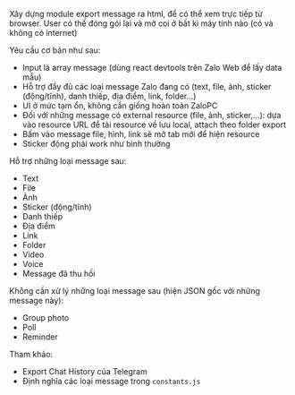 Xây dựng module export message ra html, để có thể xem trực tiếp từ browser. User có thể đóng gói lại và mở coi ở bất kì máy tính nào (có và không có internet)

Yêu cầu cơ bản như sau:
- Input là array message (dùng react devtools trên Zalo Web để lấy data mẫu)
- Hỗ trợ đầy đủ các loại message Zalo đang có (text, file, ảnh, sticker (động/tĩnh), danh thiếp, địa điểm, link, folder...)
- UI ở mức tạm ổn, không cần giống hoàn toàn ZaloPC
- Đối với những message có external resource (file, ảnh, sticker,...): dựa vào resource URL để tải resource về lưu local, attach theo folder export
- Bấm vào message file, hình, link sẽ mở tab mới để hiện resource
- Sticker động phải work như bình thường

Hỗ trợ những loại message sau:
- Text
- File
- Ảnh
- Sticker (động/tĩnh)
- Danh thiếp
- Địa điểm
- Link
- Folder
- Video
- Voice
- Message đã thu hồi

Không cần xử lý những loại message sau (hiện JSON gốc với những message này):
- Group photo
- Poll
- Reminder

Tham khảo:
- Export Chat History của Telegram
- Định nghĩa các loại message trong ```constants.js```
